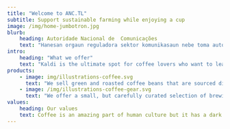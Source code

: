 ```yaml
---
title: "Welcome to ANC.TL"
subtitle: Support sustainable farming while enjoying a cup
image: /img/home-jumbotron.jpg
blurb:
    heading: Autoridade Nacional de  Comunicações
    text: "Hanesan orgaun reguladora sektor komunikasaun nebe toma autoridade merkadu konkorensia ba industri komunikasaun sira iha Timor-Leste ho responsibilidade ba servisu telekomunikasaun, radio, televisaun no Internet.."
intro:
    heading: "What we offer"
    text: "Kaldi is the ultimate spot for coffee lovers who want to learn about their java’s origin and support the farmers that grew it. We take coffee production, roasting and brewing seriously and we’re glad to pass that knowledge to anyone."
products:
    - image: img/illustrations-coffee.svg
      text: "We sell green and roasted coffee beans that are sourced directly from independent farmers and farm cooperatives. We’re proud to offer a variety of coffee beans grown with great care for the environment and local communities. Check our post or contact us directly for current availability."
    - image: /img/illustrations-coffee-gear.svg
      text: "We offer a small, but carefully curated selection of brewing gear and tools for every taste and experience level. No matter if you roast your own beans or just bought your first french press, you’ll find a gadget to fall in love with in our shop."
values:
    heading: Our values
    text: Coffee is an amazing part of human culture but it has a dark side too – one of colonialism and mindless abuse of natural resources and human lives. We want to turn this around and return the coffee trade to the drink’s exhilarating, empowering and unifying nature.
---
```


